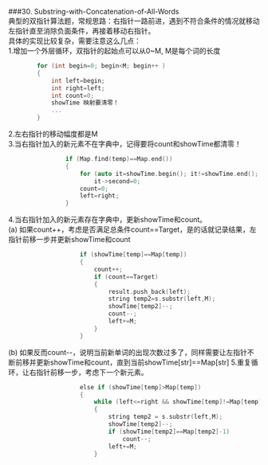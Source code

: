 ###30. Substring-with-Concatenation-of-All-Words  
典型的双指针算法题，常规思路：右指针一路前进，遇到不符合条件的情况就移动左指针直至消除负面条件，再接着移动右指针。  
具体的实现比较复杂，需要注意这么几点：  
1.增加一个外层循环，双指针的起始点可以从0~M, M是每个词的长度  
```cpp
        for (int begin=0; begin<M; begin++ )
        {
            int left=begin;
            int right=left;
            int count=0;
            showTime 映射要清零！
            ...
        }
```
2.左右指针的移动幅度都是M  
3.当右指针加入的新元素不在字典中，记得要将count和showTime都清零！  
```cpp
                if (Map.find(temp)==Map.end())
                {
                    for (auto it=showTime.begin(); it!=showTime.end(); it++)
                        it->second=0;    
                    count=0;
                    left=right;
                }
```
4.当右指针加入的新元素存在字典中，更新showTime和count。  
  (a) 如果count++，考虑是否满足总条件count==Target，是的话就记录结果，左指针前移一步并更新showTime和count 
```cpp
                    if (showTime[temp]==Map[temp])
                    {
                        count++;
                        if (count==Target)
                        {
                            result.push_back(left);
                            string temp2=s.substr(left,M);
                            showTime[temp2]--;
                            count--;
                            left+=M;
                        }
                    }
```
  (b) 如果反而count--，说明当前新单词的出现次数过多了，同样需要让左指针不断前移并更新showTime和count，直到当前showTime[str]==Map[str]
5.重复循环，让右指针前移一步，考虑下一个新元素。
```cpp
                    else if (showTime[temp]>Map[temp])
                    {
                        while (left<=right && showTime[temp]!=Map[temp])
                        {
                            string temp2 = s.substr(left,M);
                            showTime[temp2]--;
                            if (showTime[temp2]==Map[temp2]-1)
                                count--;
                            left+=M;
                        }
```
